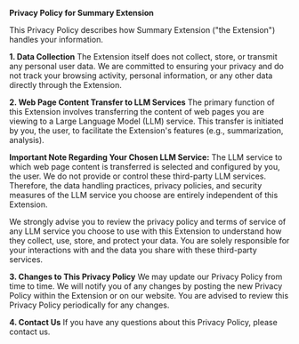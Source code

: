 **Privacy Policy for Summary Extension**

This Privacy Policy describes how Summary Extension ("the Extension") handles your information.

**1. Data Collection**
The Extension itself does not collect, store, or transmit any personal user data. We are committed to ensuring your privacy and do not track your browsing activity, personal information, or any other data directly through the Extension.

**2. Web Page Content Transfer to LLM Services**
The primary function of this Extension involves transferring the content of web pages you are viewing to a Large Language Model (LLM) service. This transfer is initiated by you, the user, to facilitate the Extension's features (e.g., summarization, analysis).

**Important Note Regarding Your Chosen LLM Service:**
The LLM service to which web page content is transferred is selected and configured by you, the user. We do not provide or control these third-party LLM services. Therefore, the data handling practices, privacy policies, and security measures of the LLM service you choose are entirely independent of this Extension.

We strongly advise you to review the privacy policy and terms of service of any LLM service you choose to use with this Extension to understand how they collect, use, store, and protect your data. You are solely responsible for your interactions with and the data you share with these third-party services.

**3. Changes to This Privacy Policy**
We may update our Privacy Policy from time to time. We will notify you of any changes by posting the new Privacy Policy within the Extension or on our website. You are advised to review this Privacy Policy periodically for any changes.

**4. Contact Us**
If you have any questions about this Privacy Policy, please contact us.
